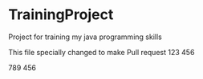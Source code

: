 # TrainingProject
Project for training my java programming skills

This file specially changed to make Pull request
123
456


789
456
